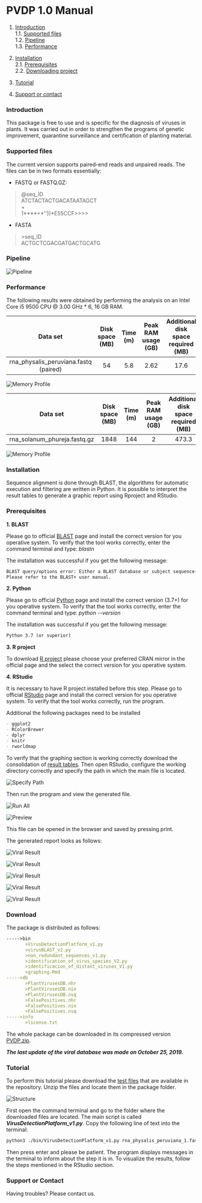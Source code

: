 # PVDP 1.0 Manual

1. [Introduction](#Introduction)  
   1.1. [Supported files](#supported)  
   1.2. [Pipeline](#Pipeline)  
   1.3. [Performance](#Performance)
   
2. [Installation](#Installation)  
   2.1. [Prerequisites](#Prerequisites)   
   2.2. [Downloading project](#Download)
  
3. [Tutorial](#Tutorial)  

4. [Support or contact](#Support)

<a name="Introduction"></a>
### Introduction

This package is free to use and is specific for the diagnosis of viruses in plants. It was carried out in order to strengthen the programs of genetic improvement, quarantine surveillance and certification
of planting material.

<a name="supported"></a>
### Supported files

The current version supports paired-end reads and unpaired reads. The files can be in two formats essentially:

- FASTQ or FASTQ.GZ:  

>@seq_ID  
>ATCTACTACTGACATAATAGCT  
>+  
>1****+*''))*E55CCF>>>>

- FASTA

> \>seq_ID  
>ACTGCTCGACGATGACTGCATG

<a name="Pipeline"></a>
### Pipeline

![Pipeline](/images/pvdp_pipeline.png)

<a name="Performance"></a>
### Performance

The following results were obtained by performing the analysis on an Intel Core i5 9500 CPU @ 3.00 GHz * 6, 16 GB RAM.

| Data set | Disk space (MB) | Time (m) | Peak RAM usage (GB) | Additional disk space required (MB) |  
| :---: | :---: | :---: | :---: | :---: |
| rna_physalis_peruviana.fastq (paired) | 54 | 5.8 | 2.62 | 17.6 |

![Memory Profile](/images/memory_profile_physalis.png)


| Data set | Disk space (MB) | Time (m) | Peak RAM usage (GB) | Additional disk space required (MB) |  
| :---: | :---: | :---: | :---: | :---: |
| rna_solanum_phureja.fastq.gz | 1848 | 144 | 2 | 473.3 |

![Memory Profile](/images/memory_profile_phureja.png)

<a name="Installation"></a>
### Installation

Sequence alignment is done through BLAST, the algorithms for automatic execution and filtering are written in Python. It is possible to interpret the result tables to generate a graphic report using Rproject and RStudio.

<a name="Prerequisites"></a>
### Prerequisites

**1. BLAST**

Please go to official [BLAST](https://blast.ncbi.nlm.nih.gov/Blast.cgi?CMD=Web&PAGE_TYPE=BlastDocs&DOC_TYPE=Download) page and install the correct version for you operative system. To verify that the tool works correctly, enter the command terminal and type: *blastn*

The installation was successful if you get the following message:

```markdown
BLAST query/options error: Either a BLAST database or subject sequence(s) must be specified
Please refer to the BLAST+ user manual.
```

**2. Python**

Please go to official [Python](https://www.python.org/downloads/) page and install the correct version (3.7+) for you operative system. To verify that the tool works correctly, enter the command terminal and type: *python --version*

The installation was successful if you get the following message:

```markdown
Python 3.7 (or superior)
```

**3. R project**

To download [R project](https://cran.r-project.org/mirrors.html) please choose your preferred CRAN mirror in the official page and the select the correct version for you operative system.

**4. RStudio**

It is necessary to have R project installed before this step. Please go to official [RStudio](https://rstudio.com/products/rstudio/download/) page and install the correct version for you operative system. To verify that the tool works correctly, run the program. 

Additional the following packages need to be installed

```markdown
- ggplot2
- RColorBrewer
- dplyr
- knitr
- rworldmap
```
To verify that the graphing section is working correctly download the consolidation of [result tables](https://github.com/MicrobialBiotechnologyLaboratory/Virus-Detection-Package/blob/master/pvdp.zip). Then open RStudio, configure the working directory correctly and specify the path in which the main file is located.

![Specify Path](/images/specify_path.png)

Then run the program and view the generated file. 

![Run All](/images/run_all.png)

![Preview](/images/preview.png)

This file can be opened in the browser and saved by pressing print.

The generated report looks as follows:

![Viral Result](/images/vr1.png)

![Viral Result](/images/vr2.png)

![Viral Result](/images/vr3.png)

![Viral Result](/images/vr4.png)

![Viral Result](/images/vr5.png)

<a name="Download"></a>
### Download

The package is distributed as follows:

```markdown
----->bin
       >VirusDetectionPlatform_v1.py
       >virusBLAST_v2.py
       >non_redundant_sequences_v1.py
       >identification_of_virus_species_V2.py
       >identificacion_of_distant_viruses_V1.py
       >graphing.Rmd
----->db
       >PlantVirusesDB.nhr
       >PlantVirusesDB.nin
       >PlantVirusesDB.nsq
       >FalsePositives.nhr
       >FalsePositives.nin
       >FalsePositives.nsq
----->info
       >license.txt
```

The whole package can be downloaded in its compressed version [PVDP.zip](https://github.com/MicrobialBiotechnologyLaboratory/Virus-Detection-Package/blob/master/pvdp.zip). 

***The last update of the viral database was made on October 25, 2019.***

<a name="Tutorial"></a>
### Tutorial

To perform this tutorial please download the [test files](https://github.com/MicrobialBiotechnologyLaboratory/Virus-Detection-Package/blob/master/pvdp.zip) that are available in the repository. Unzip the files and locate them in the package folder.

![Structure](/images/main_folder.png)

First open the command terminal and go to the folder where the downloaded files are located. The main script is called ***VirusDetectionPlatform_v1.py***. Copy the following line of text into the terminal:

```markdown
python3 ./bin/VirusDetectionPlatform_v1.py rna_physalis_peruviana_1.fastq rna_physalis_peruviana_2.fastq
```
Then press enter and please be patient. The program displays messages in the terminal to inform about the step it is in. To visualize the results, follow the steps mentioned in the RStudio section.

<a name="Support"></a>
### Support or Contact

Having troubles? Please contact us.
